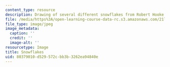 ```yaml
---
content_type: resource
description: Drawing of several different snowflakes from Robert Hooke's Micrographia.
file: /media/https%3A/open-learning-course-data-rc.s3.amazonaws.com/21l-016-learning-from-the-past-drama-science-performance-spring-2009/80379010d529572cbb3b3262ea94840e_snowflakes.jpg
file_type: image/jpeg
image_metadata:
  caption: ''
  credit: ''
  image-alt: ''
resourcetype: Image
title: Snowflakes
uid: 80379010-d529-572c-bb3b-3262ea94840e
---
```

